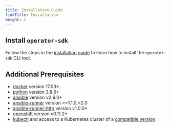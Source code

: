 ```yaml
---
title: Installation Guide
linkTitle: Installation
weight: 1
---
```


## Install `operator-sdk`

Follow the steps in the [installation guide][install-guide] to learn how to install the `operator-sdk` CLI tool.

## Additional Prerequisites

- [docker][docker_tool] version 17.03+.
- [python][python] version 3.8.6+
- [ansible][ansible] version v2.9.0+
- [ansible-runner][ansible-runner] version >=1.1.0,<2.0
- [ansible-runner-http][ansible-runner-http-plugin] version v1.0.0+
- [openshift][openshift-module] version v0.11.2+
- [kubectl][kubectl_tool] and access to a Kubernetes cluster of a [compatible version][k8s-version-compat].


[docker_tool]:https://docs.docker.com/install/
[install-guide]:/docs/installation/
[python]:https://www.python.org/downloads/
[ansible]:https://docs.ansible.com/ansible/latest/index.html
[ansible-runner]:https://ansible-runner.readthedocs.io/en/latest/install.html
[ansible-runner-http-plugin]:https://github.com/ansible/ansible-runner-http
[openshift-module]:https://pypi.org/project/openshift/
[kubectl_tool]:https://kubernetes.io/docs/tasks/tools/install-kubectl/
[k8s-version-compat]:/docs/overview#kubernetes-version-compatibility
